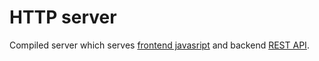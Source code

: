 # HTTP server

Compiled server which serves [frontend javasript](../../frontend/server) and backend [REST API](../../backend/restapi).
